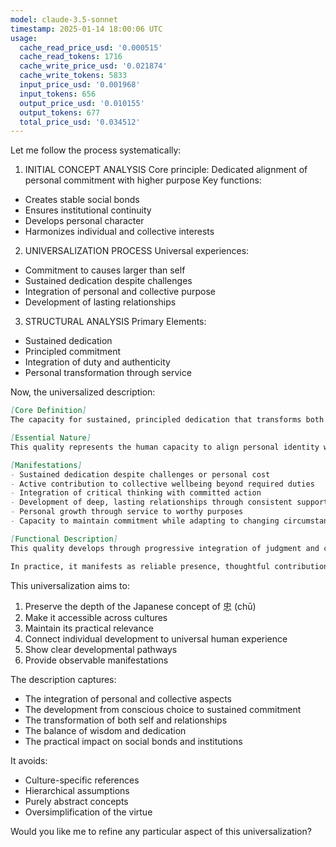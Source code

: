```yaml
---
model: claude-3.5-sonnet
timestamp: 2025-01-14 18:00:06 UTC
usage:
  cache_read_price_usd: '0.000515'
  cache_read_tokens: 1716
  cache_write_price_usd: '0.021874'
  cache_write_tokens: 5833
  input_price_usd: '0.001968'
  input_tokens: 656
  output_price_usd: '0.010155'
  output_tokens: 677
  total_price_usd: '0.034512'
---
```


Let me follow the process systematically:

1. INITIAL CONCEPT ANALYSIS
Core principle: Dedicated alignment of personal commitment with higher purpose
Key functions:
- Creates stable social bonds
- Ensures institutional continuity
- Develops personal character
- Harmonizes individual and collective interests

2. UNIVERSALIZATION PROCESS
Universal experiences:
- Commitment to causes larger than self
- Sustained dedication despite challenges
- Integration of personal and collective purpose
- Development of lasting relationships

3. STRUCTURAL ANALYSIS
Primary Elements:
- Sustained dedication
- Principled commitment
- Integration of duty and authenticity
- Personal transformation through service

Now, the universalized description:

```markdown
[Core Definition]
The capacity for sustained, principled dedication that transforms both self and relationship through authentic commitment to people, causes, or principles worthy of service. It manifests as the integration of personal conviction with devoted action, creating meaningful bonds that transcend immediate self-interest.

[Essential Nature]
This quality represents the human capacity to align personal identity with higher purposes through sustained, authentic commitment. Unlike simple obedience or conformity, it involves active integration of judgment and dedication, where serving something greater becomes a path of personal development and meaning-creation. It operates at the intersection of individual character and social responsibility, transforming both the person and their relationships through principled action.

[Manifestations]
- Sustained dedication despite challenges or personal cost
- Active contribution to collective wellbeing beyond required duties
- Integration of critical thinking with committed action
- Development of deep, lasting relationships through consistent support
- Personal growth through service to worthy purposes
- Capacity to maintain commitment while adapting to changing circumstances

[Functional Description]
This quality develops through progressive integration of judgment and commitment, where initial conscious choice evolves into sustained dedication. It requires regular renewal through reflection and recommitment, growing stronger through challenges that test and prove its authenticity. The development process involves increasingly sophisticated understanding of what deserves commitment, combined with growing capacity for sustained action.

In practice, it manifests as reliable presence, thoughtful contribution, and steady support that others can depend upon. It creates environments of mutual trust and shared purpose, enabling both individual growth and collective achievement. Rather than blind following, it represents mature dedication that includes both wisdom in choosing what to serve and skill in how to serve effectively.
```

This universalization aims to:
1. Preserve the depth of the Japanese concept of 忠 (chū)
2. Make it accessible across cultures
3. Maintain its practical relevance
4. Connect individual development to universal human experience
5. Show clear developmental pathways
6. Provide observable manifestations

The description captures:
- The integration of personal and collective aspects
- The development from conscious choice to sustained commitment
- The transformation of both self and relationships
- The balance of wisdom and dedication
- The practical impact on social bonds and institutions

It avoids:
- Culture-specific references
- Hierarchical assumptions
- Purely abstract concepts
- Oversimplification of the virtue

Would you like me to refine any particular aspect of this universalization?